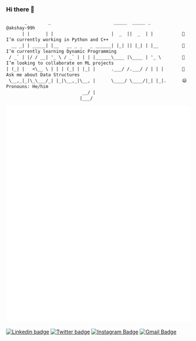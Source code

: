 
### Hi there 👋

```console
       _        _                        _____  _____ _            @akshay-99h
      | |      | |                      |  _  ||  _  | |           🔭 I’m currently working in Python and C++
  __ _| | _____| |__   __ _ _   _ ______| |_| || |_| | |__         🌱 I’m currently learning Dynamic Programming
 / _` | |/ / __| '_ \ / _` | | | |______\____ |\____ | '_ \        👯 I’m looking to collaborate on ML projects
| (_| |   <\__ \ | | | (_| | |_| |      .___/ /.___/ / | | |       💬 Ask me about Data Structures
 \__,_|_|\_\___/_| |_|\__,_|\__, |      \____/ \____/|_| |_|.      😄 Pronouns: He/him
                             __/ |                          
                            |___/                           
```

![](https://github.com/akshay-99h/github-stats/blob/master/generated/overview.svg)
![](https://github.com/akshay-99h/github-stats/blob/master/generated/languages.svg)

[![Linkedin badge](https://img.shields.io/badge/Akshay_Prabhat_Mishra-30302f?style=flat&logo=linkedin)](https://www.linkedin.com/in/akshay-99h)
[![Twitter badge](https://img.shields.io/badge/@akshay__99h-30302f?style=flat&logo=twitter)](https://twitter.com/akshay_99h)
[![Instagram Badge](https://img.shields.io/badge/@akshay__99h-30302f?style=flat&logo=instagram)](https://www.instagram.com/akshay_99h/)
[![Gmail Badge](https://img.shields.io/badge/Akshay_Prabhat_Mishra-30302f?style=flat&logo=gmail)](mailto:akshaypmishra02@gmail.com)
